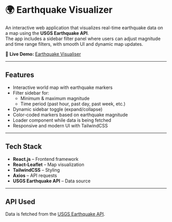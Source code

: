 # 🌍 Earthquake Visualizer

An interactive web application that visualizes real-time earthquake data on a map using the **USGS Earthquake API**.  
The app includes a sidebar filter panel where users can adjust magnitude and time range filters, with smooth UI and dynamic map updates.

🚀 **Live Demo:** [Earthquake Visualiser](https://earthquake-visualiser-sigma.vercel.app/)

---

## Features

- Interactive world map with earthquake markers
- Filter sidebar for:
  - Minimum & maximum magnitude
  - Time period (past hour, past day, past week, etc.)
- Dynamic sidebar toggle (expand/collapse)
- Color-coded markers based on earthquake magnitude
- Loader component while data is being fetched
- Responsive and modern UI with TailwindCSS

---

## Tech Stack

- **React.js** – Frontend framework
- **React-Leaflet** – Map visualization
- **TailwindCSS** – Styling
- **Axios** – API requests
- **USGS Earthquake API** – Data source

---

## API Used

Data is fetched from the [USGS Earthquake API](https://earthquake.usgs.gov/earthquakes/feed/v1.0/geojson.php).
